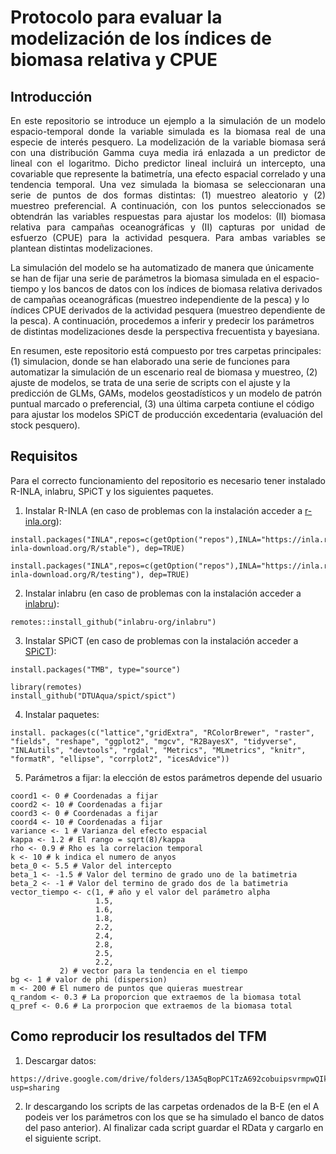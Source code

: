 # Protocolo para evaluar la modelización de los índices de biomasa relativa y CPUE

## Introducción 
<p align="justify">
En este repositorio se introduce un ejemplo a la simulación de un modelo espacio-temporal donde la variable simulada es la biomasa real de una especie de interés pesquero. La modelización de la variable biomasa será con una distribución Gamma cuya media irá enlazada a un predictor de lineal con el logaritmo. Dicho predictor lineal incluirá un intercepto, una covariable que represente la batimetría, una efecto espacial correlado y una tendencia temporal. Una vez simulada la biomasa se seleccionaran una serie de puntos de dos formas distintas: (1) muestreo aleatorio y (2) muestreo preferencial. A continuación, con los puntos seleccionados se obtendrán las variables respuestas para ajustar los modelos: (II) biomasa relativa para campañas oceanográficas y (II) capturas por unidad de esfuerzo (CPUE) para la actividad pesquera. Para ambas variables se plantean distintas modelizaciones.

La simulación del modelo se ha automatizado de manera que únicamente se han de fijar una serie de parámetros la biomasa simulada en el espacio-tiempo y los bancos de datos con los índices de biomasa relativa derivados de campañas oceanográficas (muestreo independiente de la pesca) y lo índices CPUE derivados de la actividad pesquera (muestreo dependiente de la pesca). A continuación, procedemos a inferir y predecir los parámetros de distintas modelizaciones desde la perspectiva frecuentista y bayesiana.
  
En resumen, este repositorio está compuesto por tres carpetas principales: (1) simulacion, donde se han elaborado una serie de funciones para automatizar la simulación de un escenario real de biomasa y muestreo, (2) ajuste de modelos, se trata de una serie de scripts con el ajuste y la predicción de GLMs, GAMs, modelos geostadísticos y un modelo de patrón puntual marcado o preferencial, (3) una última carpeta contiune el código para ajustar los modelos SPiCT de producción excedentaria (evaluación del stock pesquero). 
</p>

## Requisitos 

<p align="justify">
Para el correcto funcionamiento del repositorio es necesario tener instalado R-INLA, inlabru, SPiCT y los siguientes paquetes.

1. Instalar R-INLA (en caso de problemas con la instalación acceder a [r-inla.org](https://www.r-inla.org/)):

```
install.packages("INLA",repos=c(getOption("repos"),INLA="https://inla.r-inla-download.org/R/stable"), dep=TRUE)

install.packages("INLA",repos=c(getOption("repos"),INLA="https://inla.r-inla-download.org/R/testing"), dep=TRUE)
```
  
2. Instalar inlabru (en caso de problemas con la instalación acceder a [inlabru](https://sites.google.com/inlabru.org/inlabru)):

```
remotes::install_github("inlabru-org/inlabru")
```
  
3. Instalar SPiCT (en caso de problemas con la instalación acceder a [SPiCT](https://github.com/DTUAqua/spict)):

```
install.packages("TMB", type="source")

library(remotes)
install_github("DTUAqua/spict/spict")  
```

4. Instalar paquetes:

```  
install. packages(c("lattice","gridExtra", "RColorBrewer", "raster", "fields", "reshape", "ggplot2", "mgcv", "R2BayesX", "tidyverse", "INLAutils", "devtools", "rgdal", "Metrics", "MLmetrics", "knitr", "formatR", "ellipse", "corrplot2", "icesAdvice")) 
```
  
5. Parámetros a fijar: la elección de estos parámetros depende del usuario

```
coord1 <- 0 # Coordenadas a fijar
coord2 <- 10 # Coordenadas a fijar
coord3 <- 0 # Coordenadas a fijar
coord4 <- 10 # Coordenadas a fijar
variance <- 1 # Varianza del efecto espacial
kappa <- 1.2 # El rango = sqrt(8)/kappa
rho <- 0.9 # Rho es la correlacion temporal
k <- 10 # k indica el numero de anyos
beta_0 <- 5.5 # Valor del intercepto
beta_1 <- -1.5 # Valor del termino de grado uno de la batimetria
beta_2 <- -1 # Valor del termino de grado dos de la batimetria
vector_tiempo <- c(1, # año y el valor del parámetro alpha
                   1.5,
                   1.6,
                   1.8,
                   2.2,
                   2.4,
                   2.8,
                   2.5,
                   2.2,
		   2) # vector para la tendencia en el tiempo
bg <- 1 # valor de phi (dispersion)
m <- 200 # El numero de puntos que quieras muestrear
q_random <- 0.3 # La proporcion que extraemos de la biomasa total
q_pref <- 0.6 # La prorpocion que extraemos de la biomasa total
```
## Como reproducir los resultados del TFM
          
1. Descargar datos:

```
https://drive.google.com/drive/folders/13A5qBopPC1TzA692cobuipsvrmpwQIkc?usp=sharing
```
2. Ir descargando los scripts de las carpetas ordenados de la B-E (en el A podeis ver los parámetros con los que se ha simulado el banco de datos del paso anterior). Al finalizar cada script guardar el RData y cargarlo en el siguiente script. 
          
</p>
